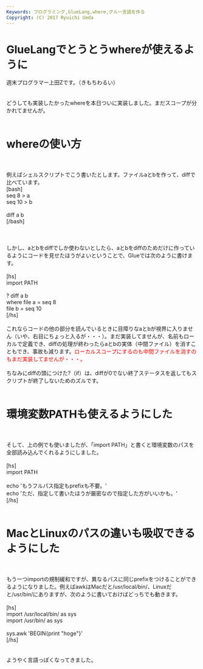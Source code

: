 ```yaml
---
Keywords: プログラミング,GlueLang,where,グルー言語を作る
Copyright: (C) 2017 Ryuichi Ueda
---
```


# GlueLangでとうとうwhereが使えるように
週末プログラマー上田Zです。（きもちわるい）<br />
<br />
<br />
どうしても実装したかったwhereを本日ついに実装しました。まだスコープが分かれてませんが。<br />
<br />
<h1>whereの使い方</h1><br />
<br />
例えばシェルスクリプトでこう書いたとします。ファイルaとbを作って、diffで比べています。<br />
[bash]<br />
seq 8 &gt; a<br />
seq 10 &gt; b<br />
<br />
diff a b<br />
[/bash]<br />
<br />
<!--more--><br />
<br />
しかし、aとbをdiffでしか使わないとしたら、aとbをdiffのためだけに作っているようにコードを見せたほうがよいということで、Glueでは次のように書けます。<br />
<br />
[hs]<br />
import PATH<br />
<br />
? diff a b<br />
 where file a = seq 8<br />
 file b = seq 10<br />
[/hs]<br />
<br />
これならコードの他の部分を読んでいるときに目障りなaとbが視界に入りません（いや、右目にちょっと入るが・・・）。まだ実装してませんが、名前もローカルで定義でき、diffの処理が終わったらaとbの実体（中間ファイル）を消すこともでき、事故も減ります。<span style="color:red">ローカルスコープにするのも中間ファイルを消すのもまだ実装してませんが・・・。</span><br />
<br />
ちなみにdiffの頭につけた?（if）は、diffが0でない終了ステータスを返してもスクリプトが終了しないためのズルです。<br />
<br />
<h1>環境変数PATHも使えるようにした</h1><br />
<br />
そして、上の例でも使いましたが、「import PATH」と書くと環境変数のパスを全部読み込んでくれるようにしました。<br />
<br />
[hs]<br />
import PATH<br />
<br />
echo 'もうフルパス指定もprefixも不要。'<br />
echo 'ただ、指定して書いたほうが厳密なので指定した方がいいかも。'<br />
[/hs]<br />
<br />
<h1>MacとLinuxのパスの違いも吸収できるようにした</h1><br />
<br />
もう一つimportの規制緩和ですが、異なるパスに同じprefixをつけることができるようになりました。例えばawkはMacだと/usr/local/bin/、Linuxだと/usr/bin/にありますが、次のように書いておけばどっちでも動きます。<br />
<br />
[hs]<br />
import /usr/local/bin/ as sys<br />
import /usr/bin/ as sys<br />
<br />
sys.awk 'BEGIN{print &quot;hoge&quot;}'<br />
[/hs]<br />
<br />
<br />
ようやく言語っぽくなってきました。
